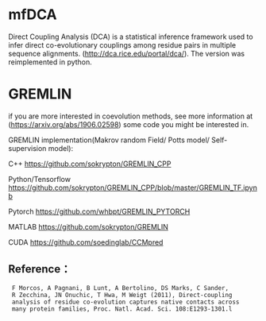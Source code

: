 # mfDCA
Direct Coupling Analysis (DCA) is a statistical inference framework used to infer direct co-evolutionary couplings among residue pairs in multiple sequence alignments.  (http://dca.rice.edu/portal/dca/). The  version was reimplemented in python.

# GREMLIN
if you are more interested in coevolution methods, see more information at (https://arxiv.org/abs/1906.02598)
some code you might be interested in.

GREMLIN implementation(Makrov random Field/ Potts model/ Self-supervision model):

C++ https://github.com/sokrypton/GREMLIN_CPP

Python/Tensorflow https://github.com/sokrypton/GREMLIN_CPP/blob/master/GREMLIN_TF.ipynb

Pytorch https://github.com/whbpt/GREMLIN_PYTORCH

MATLAB https://github.com/sokrypton/GREMLIN

CUDA https://github.com/soedinglab/CCMpred




Reference：
----------------------
     F Morcos, A Pagnani, B Lunt, A Bertolino, DS Marks, C Sander, 
     R Zecchina, JN Onuchic, T Hwa, M Weigt (2011), Direct-coupling
     analysis of residue co-evolution captures native contacts across 
     many protein families, Proc. Natl. Acad. Sci. 108:E1293-1301.l

